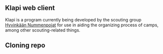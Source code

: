 ## Klapi web client
Klapi is a program currently being developed by the scouting group [Hyvinkään Nummenpojat](https://nummenpojat.com) for use in aiding the organizing process of camps, among other scouting-related things.
## Cloning repo
